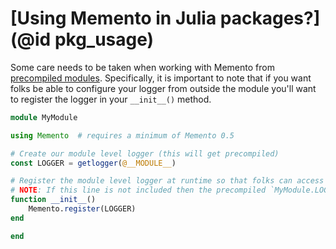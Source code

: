 # [Using Memento in Julia packages?](@id pkg_usage)

Some care needs to be taken when working with Memento from [precompiled modules](https://docs.julialang.org/en/latest/manual/modules/#Module-initialization-and-precompilation-1).
Specifically, it is important to note that if you want folks be able to configure your logger from outside the module you'll want to register the logger in your `__init__()` method.

```julia
module MyModule

using Memento  # requires a minimum of Memento 0.5

# Create our module level logger (this will get precompiled)
const LOGGER = getlogger(@__MODULE__)

# Register the module level logger at runtime so that folks can access the logger via `get_logger(MyModule)`
# NOTE: If this line is not included then the precompiled `MyModule.LOGGER` won't be registered at runtime.
function __init__()
    Memento.register(LOGGER)
end

end
```
